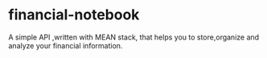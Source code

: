 # financial-notebook
A simple API ,written with MEAN stack, that helps you to store,organize and analyze your financial information.
